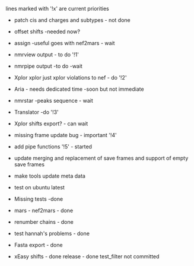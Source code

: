 lines marked with '!x' are current priorities
* patch cis and charges and subtypes -  not done

* offset shifts -needed now?
* assign -useful goes with nef2mars - wait

* nmrview output - to do  '!1'
* nmrpipe output -to do -wait
* Xplor xplor just xplor violations to nef - do '!2'
* Aria - needs dedicated time -soon but not immediate
* nmrstar -peaks sequence - wait
* Translator -do '!3'

* Xplor shifts export? - can wait
* missing frame update bug - important '!4'
* add pipe functions '!5' - started
* update merging and replacement of save frames and support of empty save frames
* make tools update meta data
* test on ubuntu latest

* Missing tests -done
* mars - nef2mars - done
* renumber chains -  done
* test hannah's problems - done
* Fasta export - done
* xEasy shifts - done
release - done
test_filter not committed
